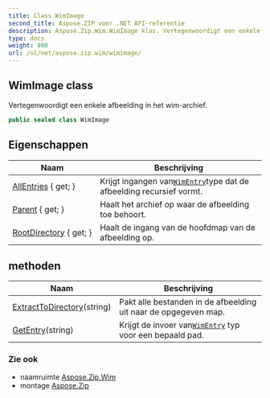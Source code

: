 ```yaml
---
title: Class WimImage
second_title: Aspose.ZIP voor .NET API-referentie
description: Aspose.Zip.Wim.WimImage klas. Vertegenwoordigt een enkele afbeelding in het wimarchief.
type: docs
weight: 800
url: /nl/net/aspose.zip.wim/wimimage/
---
```

## WimImage class

Vertegenwoordigt een enkele afbeelding in het wim-archief.

```csharp
public sealed class WimImage
```

## Eigenschappen

| Naam | Beschrijving |
| --- | --- |
| [AllEntries](../../aspose.zip.wim/wimimage/allentries/) { get; } | Krijgt ingangen van[`WimEntry`](../wimentry/)type dat de afbeelding recursief vormt. |
| [Parent](../../aspose.zip.wim/wimimage/parent/) { get; } | Haalt het archief op waar de afbeelding toe behoort. |
| [RootDirectory](../../aspose.zip.wim/wimimage/rootdirectory/) { get; } | Haalt de ingang van de hoofdmap van de afbeelding op. |

## methoden

| Naam | Beschrijving |
| --- | --- |
| [ExtractToDirectory](../../aspose.zip.wim/wimimage/extracttodirectory/)(string) | Pakt alle bestanden in de afbeelding uit naar de opgegeven map. |
| [GetEntry](../../aspose.zip.wim/wimimage/getentry/)(string) | Krijgt de invoer van[`WimEntry`](../wimentry/) typ voor een bepaald pad. |

### Zie ook

* naamruimte [Aspose.Zip.Wim](../../aspose.zip.wim/)
* montage [Aspose.Zip](../../)


